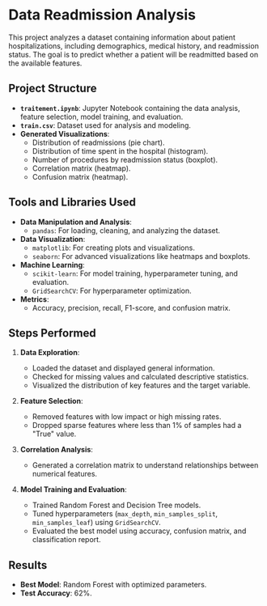 # Data Readmission Analysis

This project analyzes a dataset containing information about patient hospitalizations, including demographics, medical history, and readmission status. The goal is to predict whether a patient will be readmitted based on the available features.

## Project Structure

- **`traitement.ipynb`**: Jupyter Notebook containing the data analysis, feature selection, model training, and evaluation.
- **`train.csv`**: Dataset used for analysis and modeling.
- **Generated Visualizations**:
  - Distribution of readmissions (pie chart).
  - Distribution of time spent in the hospital (histogram).
  - Number of procedures by readmission status (boxplot).
  - Correlation matrix (heatmap).
  - Confusion matrix (heatmap).

## Tools and Libraries Used

- **Data Manipulation and Analysis**:
  - `pandas`: For loading, cleaning, and analyzing the dataset.
- **Data Visualization**:
  - `matplotlib`: For creating plots and visualizations.
  - `seaborn`: For advanced visualizations like heatmaps and boxplots.
- **Machine Learning**:
  - `scikit-learn`: For model training, hyperparameter tuning, and evaluation.
  - `GridSearchCV`: For hyperparameter optimization.
- **Metrics**:
  - Accuracy, precision, recall, F1-score, and confusion matrix.

## Steps Performed

1. **Data Exploration**:
   - Loaded the dataset and displayed general information.
   - Checked for missing values and calculated descriptive statistics.
   - Visualized the distribution of key features and the target variable.

2. **Feature Selection**:
   - Removed features with low impact or high missing rates.
   - Dropped sparse features where less than 1% of samples had a "True" value.

3. **Correlation Analysis**:
   - Generated a correlation matrix to understand relationships between numerical features.

4. **Model Training and Evaluation**:
   - Trained Random Forest and Decision Tree models.
   - Tuned hyperparameters (`max_depth`, `min_samples_split`, `min_samples_leaf`) using `GridSearchCV`.
   - Evaluated the best model using accuracy, confusion matrix, and classification report.

## Results

- **Best Model**: Random Forest with optimized parameters.
- **Test Accuracy**: 62%.
